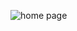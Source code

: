 ![home page](https://github.com/adnanpatel878/Online-Fir-Filing-and-Complaint-Management-System/assets/105789120/8dd7428a-c06c-4389-98f8-fc114ca350a1)
